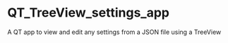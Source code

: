 # QT_TreeView_settings_app
A QT app to view and edit any settings from a JSON file using a TreeView
